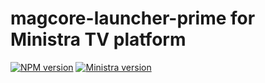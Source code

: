 # magcore-launcher-prime for Ministra TV platform

[![NPM version](https://img.shields.io/npm/v/magcore-launcher-prime.svg?style=flat-square)](https://www.npmjs.com/package/magcore-launcher-prime)
[![Ministra version](https://img.shields.io/badge/Ministra-5.6.0-%23532560.svg?style=flat-square)](https://ministra.com)
